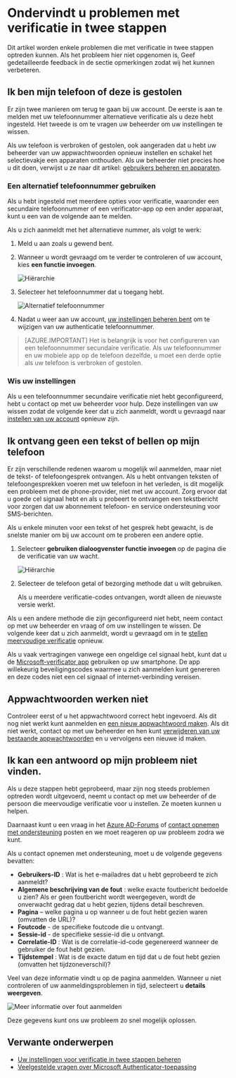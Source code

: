 <properties
    pageTitle="Problemen met verificatie in twee stappen | Microsoft Azure"
    description="In dit document, gebruikers informatie vindt over wat u moet doen als ze optreden met Azure meervoudige verificatie problemen."
    services="multi-factor-authentication"
    keywords = "meervoudige verificatie-client, verificatieprobleem, correlatie-ID"
    documentationCenter=""
    authors="kgremban"
    manager="femila"
    editor="yossib"/>

<tags
    ms.service="multi-factor-authentication"
    ms.workload="identity"
    ms.tgt_pltfrm="na"
    ms.devlang="na"
    ms.topic="article"
    ms.date="10/10/2016"
    ms.author="kgremban"/>

# <a name="having-trouble-with-two-step-verification"></a>Ondervindt u problemen met verificatie in twee stappen

Dit artikel worden enkele problemen die met verificatie in twee stappen optreden kunnen. Als het probleem hier niet opgenomen is, Geef gedetailleerde feedback in de sectie opmerkingen zodat wij het kunnen verbeteren.

## <a name="i-lost-my-phone-or-it-was-stolen"></a>Ik ben mijn telefoon of deze is gestolen

Er zijn twee manieren om terug te gaan bij uw account. De eerste is aan te melden met uw telefoonnummer alternatieve verificatie als u deze hebt ingesteld. Het tweede is om te vragen uw beheerder om uw instellingen te wissen.

Als uw telefoon is verbroken of gestolen, ook aangeraden dat u hebt uw beheerder van uw appwachtwoorden opnieuw instellen en schakel het selectievakje een apparaten onthouden. Als uw beheerder niet precies hoe u dit doen, verwijst u ze naar dit artikel: [gebruikers beheren en apparaten](multi-factor-authentication-manage-users-and-devices.md#delete-users-existing-app-passwords).


### <a name="use-an-alternate-phone-number"></a>Een alternatief telefoonnummer gebruiken

Als u hebt ingesteld met meerdere opties voor verificatie, waaronder een secundaire telefoonnummer of een verificator-app op een ander apparaat, kunt u een van de volgende aan te melden.

Als u zich aanmeldt met het alternatieve nummer, als volgt te werk:

1. Meld u aan zoals u gewend bent.
2. Wanneer u wordt gevraagd om te verder te controleren of uw account, kies **een functie invoegen**.

    ![Hiërarchie](./media/multi-factor-authentication-end-user-manage/differentverification.png)

3. Selecteer het telefoonnummer dat u toegang hebt.

    ![Alternatief telefoonnummer](./media/multi-factor-authentication-end-user-manage/altphone2.png)

4. Nadat u weer aan uw account, [uw instellingen beheren bent](multi-factor-authentication-end-user-manage-settings.md) om te wijzigen van uw authenticatie telefoonnummer.

>[AZURE.IMPORTANT]
>Het is belangrijk is voor het configureren van een telefoonnummer secundaire verificatie. Als uw telefoonnummer en uw mobiele app op de telefoon dezelfde, u moet een derde optie als uw telefoon is verbroken of gestolen.

### <a name="clear-your-settings"></a>Wis uw instellingen

Als u een telefoonnummer secundaire verificatie niet hebt geconfigureerd, hebt u contact op met uw beheerder voor hulp. Deze instellingen van uw wissen zodat de volgende keer dat u zich aanmeldt, wordt u gevraagd naar [instellen van uw account](multi-factor-authentication-end-user-first-time.md) opnieuw zijn.


## <a name="i-am-not-receiving-a-text-or-call-on-my-phone"></a>Ik ontvang geen een tekst of bellen op mijn telefoon

Er zijn verschillende redenen waarom u mogelijk wil aanmelden, maar niet de tekst- of telefoongesprek ontvangen. Als u hebt ontvangen teksten of telefoongesprekken voeren met uw telefoon in het verleden, is dit mogelijk een probleem met de phone-provider, niet met uw account. Zorg ervoor dat u goede cel signaal hebt en als u probeert te ontvangen een tekstbericht voor zorgen dat uw abonnement telefoon- en service ondersteuning voor SMS-berichten.

Als u enkele minuten voor een tekst of het gesprek hebt gewacht, is de snelste manier om bij uw account om te proberen een andere optie.

1. Selecteer **gebruiken dialoogvenster functie invoegen** op de pagina die de verificatie van uw wacht.

    ![Hiërarchie](./media/multi-factor-authentication-end-user-troubleshoot/diff_option.png)

2. Selecteer de telefoon getal of bezorging methode dat u wilt gebruiken.

    Als u meerdere verificatie-codes ontvangen, wordt alleen de nieuwste versie werkt.

Als u een andere methode die zijn geconfigureerd niet hebt, neem contact op met uw beheerder en vraag of om uw instellingen te wissen. De volgende keer dat u zich aanmeldt, wordt u gevraagd om in te [stellen meervoudige verificatie](multi-factor-authentication-end-user-first-time.md) opnieuw.


Als u vaak vertragingen vanwege een ongeldige cel signaal hebt, kunt dat u de [Microsoft-verificator app](multi-factor-authentication-microsoft-authenticator.md) gebruiken op uw smartphone. De app willekeurig beveiligingscodes waarmee u zich aanmelden kunt genereren en deze codes niet een cel signaal of internet-verbinding vereisen.


## <a name="app-passwords-are-not-working"></a>Appwachtwoorden werken niet

Controleer eerst of u het appwachtwoord correct hebt ingevoerd.  Als dit nog niet werkt kunt aanmelden en [een nieuw appwachtwoord maken](multi-factor-authentication-end-user-app-passwords.md).  Als dit niet werkt, contact op met uw beheerder en hen kunt [verwijderen van uw bestaande appwachtwoorden](multi-factor-authentication-manage-users-and-devices.md#delete-users-existing-app-passwords) en u vervolgens een nieuwe id maken.

## <a name="i-didnt-find-an-answer-to-my-problem"></a>Ik kan een antwoord op mijn probleem niet vinden.

Als u deze stappen hebt geprobeerd, maar zijn nog steeds problemen optreden wordt uitgevoerd, neemt u contact op met uw beheerder of de persoon die meervoudige verificatie voor u instellen. Ze moeten kunnen u helpen.

Daarnaast kunt u een vraag in het [Azure AD-Forums](https://social.msdn.microsoft.com/forums/azure/home?forum=WindowsAzureAD) of [contact opnemen met ondersteuning](https://support.microsoft.com/contactus) posten en we moet reageren op uw probleem zodra we kunt.

Als u contact opnemen met ondersteuning, moet u de volgende gegevens bevatten:

- **Gebruikers-ID** : Wat is het e-mailadres dat u hebt geprobeerd te zich aanmeldt?
- **Algemene beschrijving van de fout** : welke exacte foutbericht bedoelde u zien?  Als er geen foutbericht wordt weergegeven, wordt de onverwacht gedrag dat u hebt gezien, tijdens detail beschreven.
- **Pagina** – welke pagina u op wanneer u de fout hebt gezien waren (omvatten de URL)?
- **Foutcode** - de specifieke foutcode die u ontvangt.
- **Sessie-id** - de specifieke sessie-id die u ontvangt.
- **Correlatie-ID** : Wat is de correlatie-id-code gegenereerd wanneer de gebruiker de fout hebt gezien.
- **Tijdstempel** : Wat is de exacte datum en tijd dat u de fout hebt gezien (omvatten het tijdzoneverschil)?

Veel van deze informatie vindt u op de pagina aanmelden. Wanneer u niet controleren of uw aanmeldingsproblemen in tijd, selecteert u **details weergeven**.

![Meer informatie over fout aanmelden](./media/multi-factor-authentication-end-user-troubleshoot/view_details.png)

Deze gegevens kunt ons uw probleem zo snel mogelijk oplossen.

## <a name="related-topics"></a>Verwante onderwerpen
- [Uw instellingen voor verificatie in twee stappen beheren](multi-factor-authentication-end-user-manage-settings.md)  
- [Veelgestelde vragen over Microsoft Authenticator-toepassing](multi-factor-authentication-app-faq.md)
